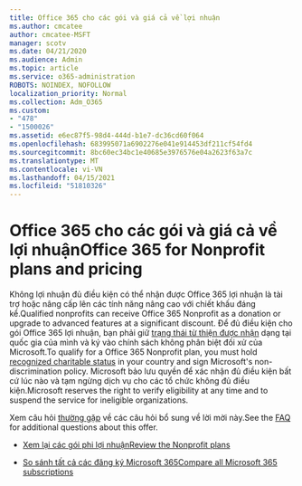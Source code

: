 ```yaml
---
title: Office 365 cho các gói và giá cả về lợi nhuận
ms.author: cmcatee
author: cmcatee-MSFT
manager: scotv
ms.date: 04/21/2020
ms.audience: Admin
ms.topic: article
ms.service: o365-administration
ROBOTS: NOINDEX, NOFOLLOW
localization_priority: Normal
ms.collection: Adm_O365
ms.custom:
- "478"
- "1500026"
ms.assetid: e6ec87f5-98d4-444d-b1e7-dc36cd60f064
ms.openlocfilehash: 683995071a6902276e041e914453df211cf54fd4
ms.sourcegitcommit: 8bc60ec34bc1e40685e3976576e04a2623f63a7c
ms.translationtype: MT
ms.contentlocale: vi-VN
ms.lasthandoff: 04/15/2021
ms.locfileid: "51810326"
---
```

# <a name="office-365-for-nonprofit-plans-and-pricing"></a><span data-ttu-id="420b5-102">Office 365 cho các gói và giá cả về lợi nhuận</span><span class="sxs-lookup"><span data-stu-id="420b5-102">Office 365 for Nonprofit plans and pricing</span></span>

<span data-ttu-id="420b5-103">Không lợi nhuận đủ điều kiện có thể nhận được Office 365 lợi nhuận là tài trợ hoặc nâng cấp lên các tính năng nâng cao với chiết khấu đáng kể.</span><span class="sxs-lookup"><span data-stu-id="420b5-103">Qualified nonprofits can receive Office 365 Nonprofit as a donation or upgrade to advanced features at a significant discount.</span></span> <span data-ttu-id="420b5-104">Để đủ điều kiện cho gói Office 365 lợi nhuận, bạn phải giữ [trạng thái từ thiện được nhận](https://go.microsoft.com/fwlink/p/?LinkID=330253) dạng tại quốc gia của mình và ký vào chính sách không phân biệt đối xử của Microsoft.</span><span class="sxs-lookup"><span data-stu-id="420b5-104">To qualify for a Office 365 Nonprofit plan, you must hold [recognized charitable status](https://go.microsoft.com/fwlink/p/?LinkID=330253) in your country and sign Microsoft's non-discrimination policy.</span></span> <span data-ttu-id="420b5-105">Microsoft bảo lưu quyền để xác nhận đủ điều kiện bất cứ lúc nào và tạm ngừng dịch vụ cho các tổ chức không đủ điều kiện.</span><span class="sxs-lookup"><span data-stu-id="420b5-105">Microsoft reserves the right to verify eligibility at any time and to suspend the service for ineligible organizations.</span></span>
  
<span data-ttu-id="420b5-106">Xem câu hỏi [thường gặp](https://products.office.com/nonprofit/office-365-nonprofit) về các câu hỏi bổ sung về lời mời này.</span><span class="sxs-lookup"><span data-stu-id="420b5-106">See the [FAQ](https://products.office.com/nonprofit/office-365-nonprofit) for additional questions about this offer.</span></span>
  
- [<span data-ttu-id="420b5-107">Xem lại các gói phi lợi nhuận</span><span class="sxs-lookup"><span data-stu-id="420b5-107">Review the Nonprofit plans</span></span>](https://products.office.com/nonprofit/office-365-nonprofit-plans-and-pricing?tab=1)

- [<span data-ttu-id="420b5-108">So sánh tất cả các đăng ký Microsoft 365</span><span class="sxs-lookup"><span data-stu-id="420b5-108">Compare all Microsoft 365 subscriptions</span></span>](https://products.office.com/business/compare-more-office-365-for-business-plans)